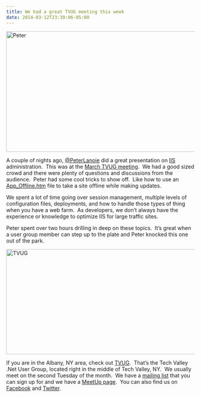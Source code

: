```yaml
---
title: We had a great TVUG meeting this week
date: 2014-03-12T23:39:06-05:00
---
```

<img loading="lazy" title="Peter Lanoie" alt="Peter" src="https://i1.wp.com/www.rajapet.net/photos/i-DNZcF9p/1/M/i-DNZcF9p-M.jpg?resize=600%2C322" width="600" height="322"  />

A couple of nights ago, [@PeterLanoie](https://twitter.com/@peterlanoie) did a great presentation on [IIS](http://www.iis.net/) administration.  This was at the [March TVUG meeting](http://tvug.net/post/March-Meeting-IIS-Administration-Tricks-Tips-and-Pitfalls).  We had a good sized crowd and there were plenty of questions and discussions from the audience.  Peter had some cool tricks to show off.  Like how to use an [App_Offline.htm](http://weblogs.asp.net/scottgu/archive/2006/04/09/442332.aspx) file to take a site offline while making updates.

We spent a lot of time going over session management, multiple levels of configuration files, deployments, and how to handle those types of thing when you have a web farm.  As developers, we don&#8217;t always have the experience or knowledge to optimize IIS for large traffic sites.

Peter spent over two hours drilling in deep on these topics.  It&#8217;s great when a user group member can step up to the plate and Peter knocked this one out of the park.

<img loading="lazy" alt="TVUG" src="https://i0.wp.com/www.rajapet.net/photos/i-4NvDvnh/1/M/i-4NvDvnh-M.jpg?resize=600%2C281" width="600" height="281"  /> 

If you are in the Albany, NY area, check out [TVUG](http://tvug.net/).  That&#8217;s the Tech Valley .Net User Group, located right in the middle of Tech Valley, NY.  We usually meet on the second Tuesday of the month.  We have a [mailing list](http://eepurl.com/pfe2v) that you can sign up for and we have a [MeetUp page](http://www.meetup.com/TechValleyNETUserGroup/).  You can also find us on [Facebook](https://www.facebook.com/TechValleyUserGroup) and [Twitter](https://twitter.com/TVUG).
